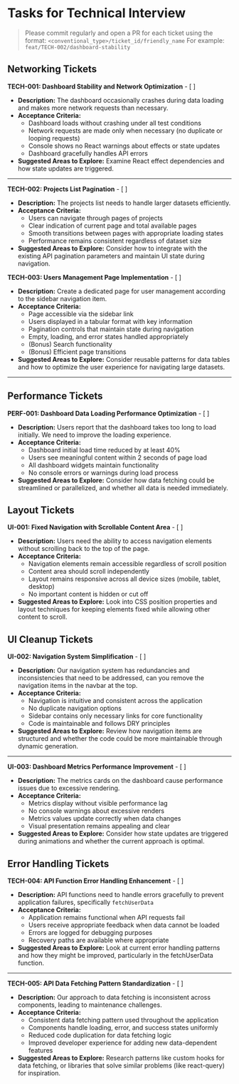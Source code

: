 # Tasks for Technical Interview

> Please commit regularly and open a PR for each ticket using the format: `<conventional_type>/ticket_id/friendly_name`
> For example: `feat/TECH-002/dashboard-stability`

## Networking Tickets

**TECH-001: Dashboard Stability and Network Optimization** - [ ]

- **Description:** The dashboard occasionally crashes during data loading and makes more network requests than necessary.
- **Acceptance Criteria:**
  - Dashboard loads without crashing under all test conditions
  - Network requests are made only when necessary (no duplicate or looping requests)
  - Console shows no React warnings about effects or state updates
  - Dashboard gracefully handles API errors
- **Suggested Areas to Explore:** Examine React effect dependencies and how state updates are triggered.

---

**TECH-002: Projects List Pagination** - [ ]

- **Description:** The projects list needs to handle larger datasets efficiently.
- **Acceptance Criteria:**
  - Users can navigate through pages of projects
  - Clear indication of current page and total available pages
  - Smooth transitions between pages with appropriate loading states
  - Performance remains consistent regardless of dataset size
- **Suggested Areas to Explore:** Consider how to integrate with the existing API pagination parameters and maintain UI state during navigation.

**TECH-003: Users Management Page Implementation** - [ ]

- **Description:** Create a dedicated page for user management according to the sidebar navigation item.
- **Acceptance Criteria:**
  - Page accessible via the sidebar link
  - Users displayed in a tabular format with key information
  - Pagination controls that maintain state during navigation
  - Empty, loading, and error states handled appropriately
  - (Bonus) Search functionality
  - (Bonus) Efficient page transitions
- **Suggested Areas to Explore:** Consider reusable patterns for data tables and how to optimize the user experience for navigating large datasets.

---

## Performance Tickets

**PERF-001: Dashboard Data Loading Performance Optimization** - [ ]

- **Description:** Users report that the dashboard takes too long to load initially. We need to improve the loading experience.
- **Acceptance Criteria:**
  - Dashboard initial load time reduced by at least 40%
  - Users see meaningful content within 2 seconds of page load
  - All dashboard widgets maintain functionality
  - No console errors or warnings during load process
- **Suggested Areas to Explore:** Consider how data fetching could be streamlined or parallelized, and whether all data is needed immediately.

## Layout Tickets

**UI-001: Fixed Navigation with Scrollable Content Area** - [ ]

- **Description:** Users need the ability to access navigation elements without scrolling back to the top of the page.
- **Acceptance Criteria:**
  - Navigation elements remain accessible regardless of scroll position
  - Content area should scroll independently
  - Layout remains responsive across all device sizes (mobile, tablet, desktop)
  - No important content is hidden or cut off
- **Suggested Areas to Explore:** Look into CSS position properties and layout techniques for keeping elements fixed while allowing other content to scroll.

## UI Cleanup Tickets

**UI-002: Navigation System Simplification** - [ ]

- **Description:** Our navigation system has redundancies and inconsistencies that need to be addressed, can you remove the navigation items in the navbar at the top.
- **Acceptance Criteria:**
  - Navigation is intuitive and consistent across the application
  - No duplicate navigation options
  - Sidebar contains only necessary links for core functionality
  - Code is maintainable and follows DRY principles
- **Suggested Areas to Explore:** Review how navigation items are structured and whether the code could be more maintainable through dynamic generation.

---

**UI-003: Dashboard Metrics Performance Improvement** - [ ]

- **Description:** The metrics cards on the dashboard cause performance issues due to excessive rendering.
- **Acceptance Criteria:**
  - Metrics display without visible performance lag
  - No console warnings about excessive renders
  - Metrics values update correctly when data changes
  - Visual presentation remains appealing and clear
- **Suggested Areas to Explore:** Consider how state updates are triggered during animations and whether the current approach is optimal.

## Error Handling Tickets

**TECH-004: API Function Error Handling Enhancement** - [ ]

- **Description:** API functions need to handle errors gracefully to prevent application failures, specifically `fetchUserData`
- **Acceptance Criteria:**
  - Application remains functional when API requests fail
  - Users receive appropriate feedback when data cannot be loaded
  - Errors are logged for debugging purposes
  - Recovery paths are available where appropriate
- **Suggested Areas to Explore:** Look at current error handling patterns and how they might be improved, particularly in the fetchUserData function.

---

**TECH-005: API Data Fetching Pattern Standardization** - [ ]

- **Description:** Our approach to data fetching is inconsistent across components, leading to maintenance challenges.
- **Acceptance Criteria:**
  - Consistent data fetching pattern used throughout the application
  - Components handle loading, error, and success states uniformly
  - Reduced code duplication for data fetching logic
  - Improved developer experience for adding new data-dependent features
- **Suggested Areas to Explore:** Research patterns like custom hooks for data fetching, or libraries that solve similar problems (like react-query) for inspiration.
